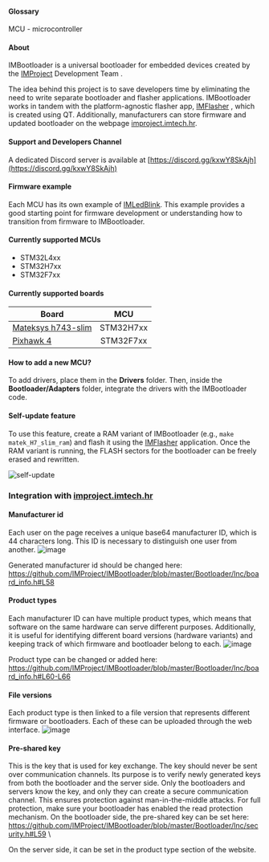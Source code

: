 #### Glossary
MCU - microcontroller


#### About
IMBootloader is a universal bootloader for embedded devices created by the [IMProject](https://github.com/IMProject) Development Team .

The idea behind this project is to save developers time by eliminating the need to write separate bootloader and flasher applications. IMBootloader works in tandem with the platform-agnostic flasher app, [IMFlasher](https://github.com/IMProject/IMFlasher) , which is created using QT. Additionally, manufacturers can store firmware and updated bootloader on the webpage [improject.imtech.hr](https://improject.imtech.hr).

#### Support and Developers Channel

A dedicated Discord server is available at [https://discord.gg/kxwY8SkAjh](https://discord.gg/kxwY8SkAjh)

#### Firmware example
Each MCU has its own example of [IMLedBlink](https://github.com/IMProject/IMLedBlink). This example provides a good starting point for firmware development or understanding how to transition from firmware to IMBootloader.

#### Currently supported MCUs

* STM32L4xx
* STM32H7xx
* STM32F7xx

#### Currently supported boards

| Board                                                                      |MCU       |
| -------------------------------------------------------------------------- |:--------:|
| [Mateksys h743-slim](http://www.mateksys.com/?portfolio=h743-slim)         |STM32H7xx |
| [Pixhawk 4](https://docs.px4.io/master/en/flight_controller/pixhawk4.html) |STM32F7xx |

#### How to add a new MCU?
To add drivers, place them in the **Drivers** folder. Then, inside the **Bootloader/Adapters** folder, integrate the drivers with the IMBootloader code.

#### Self-update feature
To use this feature, create a RAM variant of IMBootloader (e.g., `make matek_H7_slim_ram`) and flash it using the [IMFlasher](https://github.com/IMProject/IMFlasher) application. Once the RAM variant is running, the FLASH sectors for the bootloader can be freely erased and rewritten.

![self-update](https://user-images.githubusercontent.com/10188706/194720114-d39ddc2a-a962-4396-94ca-5645fa6a8c5d.gif)

### Integration with [improject.imtech.hr](https://improject.imtech.hr)

#### Manufacturer id

Each user on the page receives a unique base64 manufacturer ID, which is 44 characters long. This ID is necessary to distinguish one user from another.
![image](https://user-images.githubusercontent.com/10188706/194776688-b1c06866-bd50-445e-a001-8f3e6e8a446a.png)

Generated manufacturer id should be changed here: \
https://github.com/IMProject/IMBootloader/blob/master/Bootloader/Inc/board_info.h#L58

#### Product types
Each manufacturer ID can have multiple product types, which means that software on the same hardware can serve different purposes. Additionally, it is useful for identifying different board versions (hardware variants) and keeping track of which firmware and bootloader belong to each.
![image](https://user-images.githubusercontent.com/10188706/194776847-4d568155-354f-41ae-9397-74830effa5cd.png)

Product type can be changed or added here:
https://github.com/IMProject/IMBootloader/blob/master/Bootloader/Inc/board_info.h#L60-L66

#### File versions
Each product type is then linked to a file version that represents different firmware or bootloaders. Each of these can be uploaded through the web interface.
![image](https://user-images.githubusercontent.com/10188706/194776895-d88782be-5f49-492a-b0c4-c7b13c82480b.png)

#### Pre-shared key
This is the key that is used for key exchange. The key should never be sent over communication channels. Its purpose is to verify newly generated keys from both the bootloader and the server side. Only the bootloaders and servers know the key, and only they can create a secure communication channel. This ensures protection against man-in-the-middle attacks. For full protection, make sure your bootloader has enabled the read protection mechanism. On the bootloader side, the pre-shared key can be set here: \
https://github.com/IMProject/IMBootloader/blob/master/Bootloader/Inc/security.h#L59 \

On the server side, it can be set in the product type section of the website. 

